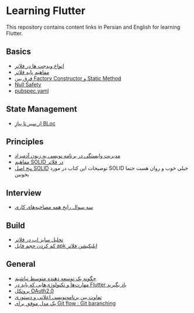 # Learning Flutter

This repository contains content links in Persian and English for learning Flutter.

## Basics
- [انواع ویدجت  ها در فلاتر](https://vrgl.ir/PKsgS)
- [مفاهیم پایه فلاتر](https://vrgl.ir/hb8yD)
- [فرق بین Factory Constructor و Static Method](https://vrgl.ir/uTF8S)
- [Null Safety](https://vrgl.ir/5j891)
- [pubspec.yaml](https://vrgl.ir/nafrh)

## State Management
- [‌از سیر تا پیازِ BLoc](https://vrgl.ir/nap9M)

## Principles
- [مدیریت وابستگی در برنامه نویسی به زبون آدمیزاد](https://vrgl.ir/z8xDz)
- [مفاهیم SOLID در فلاتر](https://vrgl.ir/G52RF)
- [پنج اصل SOLID](https://solid.isapanah.com/) توضیحات این کتاب در مورد SOLID خیلی خوب و روان هست حتما بخونین

## Interview
- [سه سوال رایج همه مصاحبه‌های کاری](https://vrgl.ir/D7kwt)

## Build
- [تحلیل سایز اپ در فلاتر](https://vrgl.ir/hJFsd)
- [کم کردن حجم فایل apk اپلیکیشن فلاتر](https://vrgl.ir/UrS7I)

## General
- [چگونه یک توسعه دهنده متوسط نباشیم](https://vrgl.ir/lG3XF)
- [مهارت‌ها و تکنولوژی‌هایی که باید در Flutter یاد بگیرید](https://vrgl.ir/zJt2K)
- [پروتکل OAuth2.0](https://vrgl.ir/lG3XF)
- [تفاوت بین برنامه‌نویسی اعلانی و دستوری](https://roocket.ir/articles/the-difference-between-declarative-and-imperative-programming)
- [یک مدل موفق برای Git flow : Git baranching](https://vrgl.ir/HkJgB)
